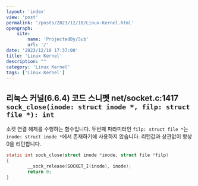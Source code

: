 ```yaml
---
layout: 'index'
view: 'post'
permalink: '/posts/2023/12/10/Linux-Kernel.html'
opengraph:
    site:
        name: 'ProjectedBy/Sub'
        url: '/'
date: '2023/12/10 17:37:00'
title: 'Linux Kernel'
description: ""
category: 'Linux Kernel'
tags: ['Linux Kernel']
---
```


## 리눅스 커널(6.6.4) 코드 스니펫 net/socket.c:1417 `sock_close(inode: struct inode *, filp: struct file *): int`

소켓 연결 해제를 수행하는 함수입니다. 두번째 파라미터인 `filp: struct file *`는 `inode: struct inode *`에서 존재하기에 사용하지 않습니다. 리턴값과 상관없이 항상 0을 리턴합니다.

```c
static int sock_close(struct inode *inode, struct file *filp)
{
        __sock_release(SOCKET_I(inode), inode);
        return 0;
}
```
